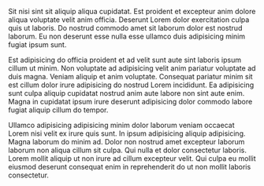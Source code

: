 Sit nisi sint sit aliquip aliqua cupidatat. Est proident et excepteur anim dolore aliqua voluptate velit anim officia. Deserunt Lorem dolor exercitation culpa quis ut laboris. Do nostrud commodo amet sit laborum dolor est nostrud laborum. Eu non deserunt esse nulla esse ullamco duis adipisicing minim fugiat ipsum sunt.

Est adipisicing do officia proident et ad velit sunt aute sint laboris ipsum cillum ut minim. Non voluptate ad adipisicing velit anim pariatur voluptate ad duis magna. Veniam aliquip et anim voluptate. Consequat pariatur minim sit est cillum dolor irure adipisicing do nostrud Lorem incididunt. Ea adipisicing sunt culpa aliquip cupidatat nostrud anim aute labore non sint aute enim. Magna in cupidatat ipsum irure deserunt adipisicing dolor commodo labore fugiat aliquip cillum do tempor.

Ullamco adipisicing adipisicing minim dolor laborum veniam occaecat Lorem nisi velit ex irure quis sunt. In ipsum adipisicing aliquip adipisicing. Magna laborum do minim ad. Dolor non nostrud amet excepteur laborum laborum non aliqua cillum sit culpa. Qui nulla et dolor consectetur laboris. Lorem mollit aliquip ut non irure ad cillum excepteur velit. Qui culpa eu mollit eiusmod deserunt consequat enim in reprehenderit do ut non mollit laboris consectetur.
